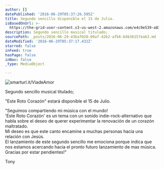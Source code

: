 ```yaml
---
author: []
datePublished: '2016-06-29T05:37:26.595Z'
title: Segundo sencillo disponible el 15 de Julio.
isBasedOnUrl: >-
  https://the-grid-user-content.s3-us-west-2.amazonaws.com/e4c9e539-a831-4fcd-8a17-1ad55383a2c6.jpg
description: Segundo sencillo musical titulado;
sourcePath: _posts/2016-06-29-43baf020-09af-42b2-afb6-64b36157eab3.md
dateModified: '2016-06-29T05:37:17.432Z'
starred: false
inFeed: true
hasPage: false
inNav: false
_type: MediaObject

---
```

![smarturl.it/ViadeAmor](https://the-grid-user-content.s3-us-west-2.amazonaws.com/e4c9e539-a831-4fcd-8a17-1ad55383a2c6.jpg)

Segundo sencillo musical titulado;

"Este Roto Corazón" estará disponible el 15 de Julio.

"Seguimos compartiendo mi música con el mundo!  
'Este Roto Corazón' es un tema con un sonido indie-rock-alternativo que habla sobre el deseo de querer experimentar la renovación de un corazón maltratado.  
Mi deseo es que este canto encamine a muchas personas hacia una relación con Jesús.  
El lanzamiento de este segundo sencillo me emociona porque indica que nos estamos acercando hacia el pronto futuro lanzamiento de mas música.  
Gracias por estar pendientes!"

Tony